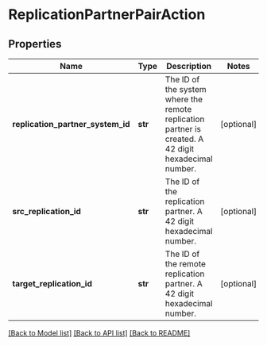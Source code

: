 # ReplicationPartnerPairAction

## Properties
Name | Type | Description | Notes
------------ | ------------- | ------------- | -------------
**replication_partner_system_id** | **str** | The ID of the system where the remote replication partner is created. A 42 digit hexadecimal number. | [optional] 
**src_replication_id** | **str** | The ID of the replication partner. A 42 digit hexadecimal number. | [optional] 
**target_replication_id** | **str** | The ID of the remote replication partner. A 42 digit hexadecimal number. | [optional] 

[[Back to Model list]](../README.md#documentation-for-models) [[Back to API list]](../README.md#documentation-for-api-endpoints) [[Back to README]](../README.md)


